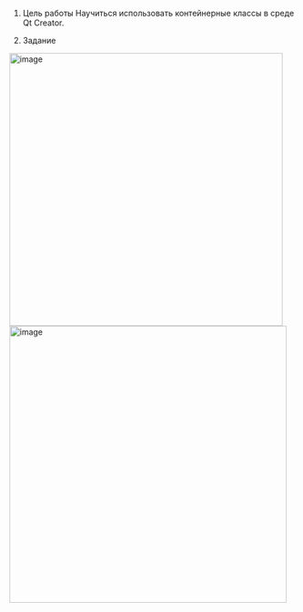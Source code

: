 1. Цель работы
Научиться использовать контейнерныe классы в среде Qt Creator.


2. Задание



<img width="480" alt="image" src="https://github.com/user-attachments/assets/f43b0ba7-1f8f-40be-a6d6-7bb3ee927354">
<img width="487" alt="image" src="https://github.com/user-attachments/assets/b0edb444-be65-43dd-97a8-41a82e33000d">
